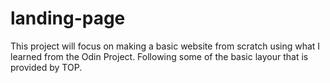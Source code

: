 # landing-page

This project will focus on making a basic website from scratch using what I learned from the Odin Project. Following some of the basic layour that is provided by TOP.